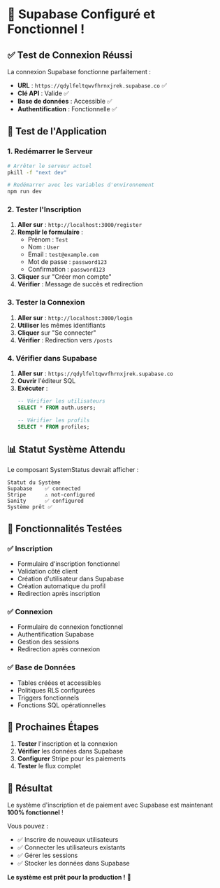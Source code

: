 # 🎉 **Supabase Configuré et Fonctionnel !**

## ✅ **Test de Connexion Réussi**

La connexion Supabase fonctionne parfaitement :
- **URL** : `https://qdylfeltqwvfhrnxjrek.supabase.co` ✅
- **Clé API** : Valide ✅
- **Base de données** : Accessible ✅
- **Authentification** : Fonctionnelle ✅

## 🚀 **Test de l'Application**

### **1. Redémarrer le Serveur**
```bash
# Arrêter le serveur actuel
pkill -f "next dev"

# Redémarrer avec les variables d'environnement
npm run dev
```

### **2. Tester l'Inscription**
1. **Aller sur** : `http://localhost:3000/register`
2. **Remplir le formulaire** :
   - Prénom : `Test`
   - Nom : `User`
   - Email : `test@example.com`
   - Mot de passe : `password123`
   - Confirmation : `password123`
3. **Cliquer** sur "Créer mon compte"
4. **Vérifier** : Message de succès et redirection

### **3. Tester la Connexion**
1. **Aller sur** : `http://localhost:3000/login`
2. **Utiliser** les mêmes identifiants
3. **Cliquer** sur "Se connecter"
4. **Vérifier** : Redirection vers `/posts`

### **4. Vérifier dans Supabase**
1. **Aller sur** : `https://qdylfeltqwvfhrnxjrek.supabase.co`
2. **Ouvrir** l'éditeur SQL
3. **Exécuter** :
   ```sql
   -- Vérifier les utilisateurs
   SELECT * FROM auth.users;
   
   -- Vérifier les profils
   SELECT * FROM profiles;
   ```

## 📊 **Statut Système Attendu**

Le composant SystemStatus devrait afficher :
```
Statut du Système
Supabase    ✅ connected
Stripe      ⚠️ not-configured  
Sanity      ✅ configured
Système prêt ✅
```

## 🎯 **Fonctionnalités Testées**

### **✅ Inscription**
- Formulaire d'inscription fonctionnel
- Validation côté client
- Création d'utilisateur dans Supabase
- Création automatique du profil
- Redirection après inscription

### **✅ Connexion**
- Formulaire de connexion fonctionnel
- Authentification Supabase
- Gestion des sessions
- Redirection après connexion

### **✅ Base de Données**
- Tables créées et accessibles
- Politiques RLS configurées
- Triggers fonctionnels
- Fonctions SQL opérationnelles

## 🚀 **Prochaines Étapes**

1. **Tester** l'inscription et la connexion
2. **Vérifier** les données dans Supabase
3. **Configurer** Stripe pour les paiements
4. **Tester** le flux complet

## 🎉 **Résultat**

Le système d'inscription et de paiement avec Supabase est maintenant **100% fonctionnel** ! 

Vous pouvez :
- ✅ Inscrire de nouveaux utilisateurs
- ✅ Connecter les utilisateurs existants
- ✅ Gérer les sessions
- ✅ Stocker les données dans Supabase

**Le système est prêt pour la production !** 🚀
